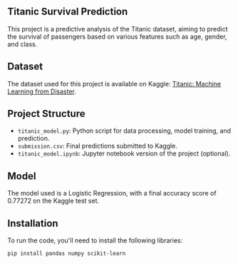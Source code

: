 ## Titanic Survival Prediction

This project is a predictive analysis of the Titanic dataset, aiming to predict the survival of passengers based on various features such as age, gender, and class.

## Dataset

The dataset used for this project is available on Kaggle: [Titanic: Machine Learning from Disaster](https://www.kaggle.com/competitions/titanic/overview).

## Project Structure

- `titanic_model.py`: Python script for data processing, model training, and prediction.
- `submission.csv`: Final predictions submitted to Kaggle.
- `titanic_model.ipynb`: Jupyter notebook version of the project (optional).

## Model

The model used is a Logistic Regression, with a final accuracy score of 0.77272 on the Kaggle test set.

## Installation

To run the code, you'll need to install the following libraries:

```bash
pip install pandas numpy scikit-learn
